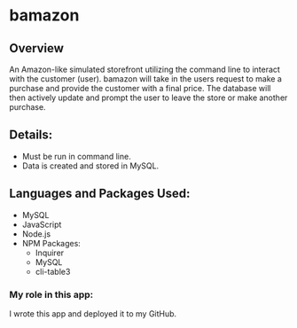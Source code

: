 # bamazon

## Overview

An Amazon-like simulated storefront utilizing the command line to interact with the customer (user). bamazon will take in the users request to make a purchase and provide the customer with a final price. The database will then actively update and prompt the user to leave the store or make another purchase.

## Details:

- Must be run in command line.
- Data is created and stored in MySQL.

## Languages and Packages Used:

- MySQL
- JavaScript
- Node.js
- NPM Packages:
  - Inquirer
  - MySQL
  - cli-table3

### My role in this app:
I wrote this app and deployed it to my GitHub.